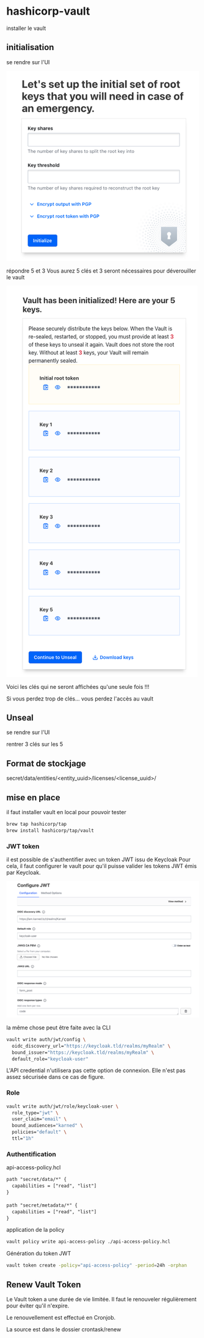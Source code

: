 # hashicorp-vault

installer le vault

## initialisation

se rendre sur l'UI 

![Initialisation de Vault](img/init.png)

répondre 5 et 3
Vous aurez 5 clés et 3 seront nécessaires pour déverouiller le vault

![Initialisation de Vault](img/keys.png)

Voici les clés qui ne seront affichées qu'une seule fois !!!

Si vous perdez trop de clés... vous perdez l'accès au vault

## Unseal
se rendre sur l'UI

rentrer 3 clés sur les 5

## Format de stockjage
secret/data/entities/<entity_uuid>/licenses/<license_uuid>/<service>

## mise en place

il faut installer vault en local pour pouvoir tester

```bash
brew tap hashicorp/tap
brew install hashicorp/tap/vault
```

### JWT token

il est possible de s'authentifier avec un token JWT issu de Keycloak
Pour cela, il faut configurer le vault pour qu'il puisse valider les tokens JWT émis par Keycloak.

![Initialisation de JWT](img/jwt.png)

la même chose peut être faite avec la CLI

```sh
vault write auth/jwt/config \
  oidc_discovery_url="https://keycloak.tld/realms/myRealm" \
  bound_issuer="https://keycloak.tld/realms/myRealm" \
  default_role="keycloak-user"
```

L'API credential n'utilisera pas cette option de connexion. Elle n'est pas assez sécurisée dans ce cas de figure.

### Role


```sh
vault write auth/jwt/role/keycloak-user \
  role_type="jwt" \
  user_claim="email" \
  bound_audiences="karned" \
  policies="default" \
  ttl="1h"
```

### Authentification

api-access-policy.hcl
```txt
path "secret/data/*" {
  capabilities = ["read", "list"]
}

path "secret/metadata/*" {
  capabilities = ["read", "list"]
}

```

application de la policy
```sh
vault policy write api-access-policy ./api-access-policy.hcl
```

Génération du token JWT
```sh
vault token create -policy="api-access-policy" -period=24h -orphan
```

## Renew Vault Token
Le Vault token a une durée de vie limitée. 
Il faut le renouveler régulièrement pour éviter qu'il n'expire.

Le renouvellement est effectué en Cronjob.

La source est dans le dossier crontask/renew

